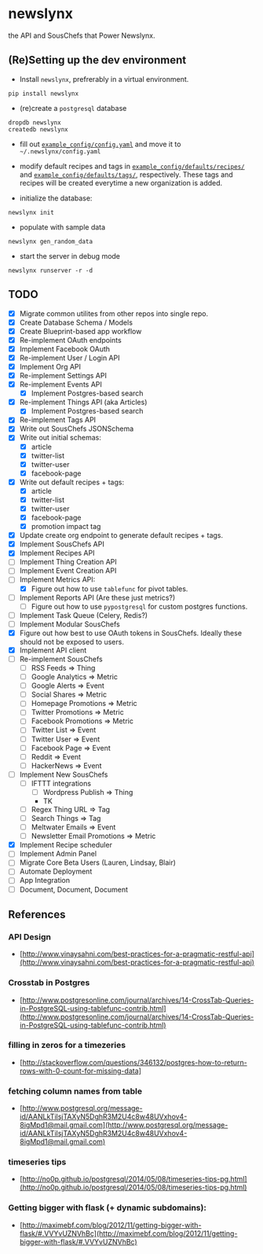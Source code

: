 # newslynx

the API and SousChefs that Power Newslynx.


## (Re)Setting up the dev environment

* Install `newslynx`, prefrerably in a virtual environment.

```
pip install newslynx
```

* (re)create a `postgresql` database

```
dropdb newslynx 
createdb newslynx
```

* fill out [`example_config/config.yaml`](example_config/config.yaml) and move it to `~/.newslynx/config.yaml` 
    
* modify default recipes and tags in [`example_config/defaults/recipes/`](example_config/defaults/recipes/) and [`example_config/defaults/tags/`](example_config/defaults/tags/), respectively. These tags and recipes will be created everytime a new organization is added.

* initialize the database:

```
newslynx init
```

* populate with sample data

```
newslynx gen_random_data
```

* start the server in debug mode

```
newslynx runserver -r -d
```


## TODO 

- [x] Migrate common utilites from other repos into single repo.
- [x] Create Database Schema / Models 
- [x] Create Blueprint-based app workflow 
- [x] Re-implement OAuth endpoints 
- [x] Implement Facebook OAuth
- [x] Re-implement User / Login API
- [x] Implement Org API
- [x] Re-implement Settings API
- [x] Re-implement Events API
    - [x] Implement Postgres-based search
- [x] Re-implement Things API (aka Articles)
    - [x] Implement Postgres-based search
- [x] Re-implement Tags API
- [x] Write out SousChefs JSONSchema
- [x] Write out initial schemas:
    - [x] article
    - [x] twitter-list
    - [x] twitter-user
    - [x] facebook-page
- [x] Write out default recipes + tags:
    - [x] article
    - [x] twitter-list
    - [x] twitter-user
    - [x] facebook-page
    - [x] promotion impact tag
- [x] Update create org endpoint to generate default recipes + tags.
- [x] Implement SousChefs API 
- [x] Implement Recipes API
- [ ] Implement Thing Creation API
- [ ] Implement Event Creation API
- [ ] Implement Metrics API:
    - [x] Figure out how to use `tablefunc` for pivot tables.
- [ ] Implement Reports API (Are these just metrics?)
    - [ ] Figure out how to use `pypostgresql` for custom postgres functions.
- [ ] Implement Task Queue (Celery, Redis?)
- [ ] Implement Modular SousChefs
- [x] Figure out how best to use OAuth tokens in SousChefs. Ideally these should not be exposed to users.
- [x] Implement API client
- [ ] Re-implement SousChefs
    - [ ] RSS Feeds => Thing
    - [ ] Google Analytics => Metric
    - [ ] Google Alerts => Event
    - [ ] Social Shares => Metric
    - [ ] Homepage Promotions => Metric
    - [ ] Twitter Promotions => Metric
    - [ ] Facebook Promotions => Metric
    - [ ] Twitter List => Event 
    - [ ] Twitter User => Event 
    - [ ] Facebook Page => Event 
    - [ ] Reddit => Event
    - [ ] HackerNews => Event
- [ ] Implement New SousChefs 
    - [ ] IFTTT integrations
        - [ ] Wordpress Publish => Thing
        - TK
    - [ ] Regex Thing URL => Tag 
    - [ ] Search Things => Tag 
    - [ ] Meltwater Emails => Event
    - [ ] Newsletter Email Promotions => Metric
- [x] Implement Recipe scheduler
- [ ] Implement Admin Panel
- [ ] Migrate Core Beta Users (Lauren, Lindsay, Blair)
- [ ] Automate Deployment
- [ ] App Integration
- [ ] Document, Document, Document

## References

### API Design

* [http://www.vinaysahni.com/best-practices-for-a-pragmatic-restful-api](http://www.vinaysahni.com/best-practices-for-a-pragmatic-restful-api)

### Crosstab in Postgres
* [http://www.postgresonline.com/journal/archives/14-CrossTab-Queries-in-PostgreSQL-using-tablefunc-contrib.html](http://www.postgresonline.com/journal/archives/14-CrossTab-Queries-in-PostgreSQL-using-tablefunc-contrib.html)

### filling in zeros for a timezeries
* [http://stackoverflow.com/questions/346132/postgres-how-to-return-rows-with-0-count-for-missing-data]

### fetching column names from table
* [http://www.postgresql.org/message-id/AANLkTilsjTAXyN5DghR3M2U4c8w48UVxhov4-8igMpd1@mail.gmail.com](http://www.postgresql.org/message-id/AANLkTilsjTAXyN5DghR3M2U4c8w48UVxhov4-8igMpd1@mail.gmail.com)

### timeseries tips
* [http://no0p.github.io/postgresql/2014/05/08/timeseries-tips-pg.html](http://no0p.github.io/postgresql/2014/05/08/timeseries-tips-pg.html)

### Getting bigger with flask (+ dynamic subdomains):
* [http://maximebf.com/blog/2012/11/getting-bigger-with-flask/#.VVYvUZNVhBc](http://maximebf.com/blog/2012/11/getting-bigger-with-flask/#.VVYvUZNVhBc)
